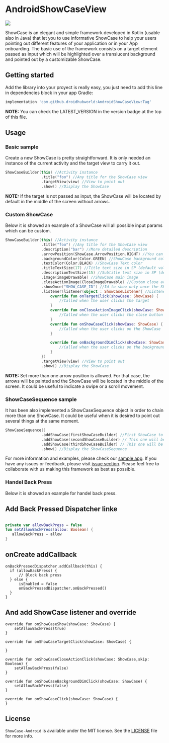 # AndroidShowCaseView
[![](https://jitpack.io/v/droidhubworld/AndroidShowCaseView.svg)](https://jitpack.io/#droidhubworld/AndroidShowCaseView)

ShowCase is an elegant and simple framework developed in Kotlin (usable also in Java) that let you to use informative ShowCase to help your users pointing out different features of your application or in your App onboarding. The basic use of the framework consists on a target element passed as input which will be highlighted over a translucent background and pointed out by a customizable ShowCase.


## Getting started

Add the library into your proyect is really easy, you just need to add this line in dependencies block in your app Gradle:
```groovy
implementation 'com.github.droidhubworld:AndroidShowCaseView:Tag'
```
**NOTE:** You can check the LATEST_VERSION in the version badge at the top of this file.

## Usage
### Basic sample

Create a new ShowCase is pretty straightforward. It is only needed an instance of the current activity and the target view to carry it out.
```kotlin
ShowCaseBuilder(this) //Activity instance
                .title("foo") //Any title for the ShowCase view
                .targetView(view) //View to point out
                .show() //Display the ShowCase
```
**NOTE:** If the target is not passed as input, the ShowCase will be located by default in the middle of the screen without arrows.

### Custom ShowCase

Below it is showed an example of a ShowCase will all possible input params which can be custom.

```kotlin
ShowCaseBuilder(this) //Activity instance
                .title("foo") //Any title for the ShowCase view
                .description("bar") //More detailed description
                .arrowPosition(ShowCase.ArrowPosition.RIGHT) //You can force the position of the arrow to change the location of the ShowCase.
                .backgroundColor(Color.GREEN) //ShowCase background color
                .textColor(Color.BLACK) //ShowCase Text color
                .titleTextSize(17) //Title text size in SP (default value 16sp)
                .descriptionTextSize(15) //Subtitle text size in SP (default value 14sp)
                .image(imageDrawable) //ShowCase main image
                .closeActionImage(CloseImageDrawable) //Custom close action image
                .showOnce("SHOW_CASE_ID") //Id to show only once the ShowCase
                .listener(listener(object : ShowCaseListener{ //Listener for user actions
                    override fun onTargetClick(showCase: ShowCase) {
                        //Called when the user clicks the target
                    }
                    override fun onCloseActionImageClick(showCase: ShowCase) {
                        //Called when the user clicks the close button
                    }
                    override fun onShowCaseClick(showCase: ShowCase) {
                        //Called when the user clicks on the ShowCase
                    }

                    override fun onBackgroundDimClick(showCase: ShowCase) {
                        //Called when the user clicks on the background dim
                    }
                })
                .targetView(view) //View to point out
                .show() //Display the ShowCase
```

**NOTE:** Set more than one arrow position is allowed. For that case, the arrows will be painted and the ShowCase will be located in the middle of the screen. It could be useful to indicate a swipe or a scroll movement.

### ShowCaseSequence sample

It has been also implemented a ShowCaseSequence object in order to chain more than one ShowCase. It could be useful when it is desired to point out several things at the same moment.
```kotlin
ShowCaseSequence()
                .addShowCase(firstShowCaseBuilder) //First ShowCase to show
                .addShowCase(secondShowCaseBuilder) // This one will be showed when firstShowCase is dismissed
                .addShowCase(thirdShowCaseBuilder) // This one will be showed when secondShowCase is dismissed
                .show() //Display the ShowCaseSequence
```

For more information and examples, please check our [sample app](/app).
If you have any issues or feedback, please visit [issue section](https://github.com/droidhubworld/AndroidShowCaseView/issues).
Please feel free to collaborate with us making this framework as best as possible.

### Handel Back Press

Below it is showed an example for handel back press.

## Add Back Pressed Dispatcher linke
```kotlin

private var allowBackPress = false
fun setAllowBackPress(allow: Boolean) {
   allowBackPress = allow
}
```
## onCreate addCallback
```
onBackPressedDispatcher.addCallback(this) {
  if (allowBackPress) {
      // Block back press
  } else {
      isEnabled = false
      onBackPressedDispatcher.onBackPressed()
  }
}
```
## And add ShowCase listener and override
```
override fun onShowCaseShow(showCase: ShowCase) {
    setAllowBackPress(true)
}

override fun onShowCaseTargetClick(showCase: ShowCase) {

}

override fun onShowCaseCloseActionClick(showCase: ShowCase,skip: Boolean) {
    setAllowBackPress(false)
}

override fun onShowCaseBackgroundDimClick(showCase: ShowCase) {
    setAllowBackPress(false)
}

override fun onShowCaseClick(showCase: ShowCase) {
}
```
## License

`ShowCase-Android` is available under the MIT license. See the [LICENSE](/LICENSE) file for more info.
